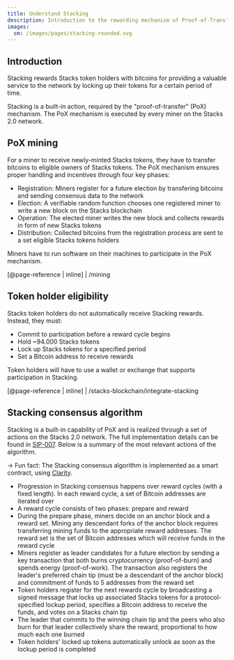 ```yaml
---
title: Understand Stacking
description: Introduction to the rewarding mechanism of Proof-of-Transfer
images:
  sm: /images/pages/stacking-rounded.svg
---
```


## Introduction

Stacking rewards Stacks token holders with bitcoins for providing a valuable service to the network by locking up their tokens for a certain period of time.

Stacking is a built-in action, required by the "proof-of-transfer" (PoX) mechanism. The PoX mechanism is executed by every miner on the Stacks 2.0 network.

## PoX mining

For a miner to receive newly-minted Stacks tokens, they have to transfer bitcoins to eligible owners of Stacks tokens. The PoX mechanism ensures proper handling and incentives through four key phases:

- Registration: Miners register for a future election by transfering bitcoins and sending consensus data to the network
- Election: A verifiable random function chooses one registered miner to write a new block on the Stacks blockchain
- Operation: The elected miner writes the new block and collects rewards in form of new Stacks tokens
- Distribution: Collected bitcoins from the registration process are sent to a set eligible Stacks tokens holders

Miners have to run software on their machines to participate in the PoX mechanism.

[@page-reference | inline]
| /mining

## Token holder eligibility

Stacks token holders do not automatically receive Stacking rewards. Instead, they must:

- Commit to participation before a reward cycle begins
- Hold ~94.000 Stacks tokens
- Lock up Stacks tokens for a specified period
- Set a Bitcoin address to receive rewards

Token holders will have to use a wallet or exchange that supports participation in Stacking.

[@page-reference | inline]
| /stacks-blockchain/integrate-stacking

## Stacking consensus algorithm

Stacking is a built-in capability of PoX and is realized through a set of actions on the Stacks 2.0 network. The full implementation details can be found in [SIP-007](https://github.com/blockstack/stacks-blockchain/blob/develop/sip/sip-007-stacking-consensus.md). Below is a summary of the most relevant actions of the algorithm.

-> Fun fact: The Stacking consensus algorithm is implemented as a smart contract, using [Clarity](/smart-contracts/overview).

- Progression in Stacking consensus happens over reward cycles (with a fixed length). In each reward cycle, a set of Bitcoin addresses are iterated over
- A reward cycle consists of two phases: prepare and reward
- During the prepare phase, miners decide on an anchor block and a reward set. Mining any descendant forks of the anchor block requires transferring mining funds to the appropriate reward addresses. The reward set is the set of Bitcoin addresses which will receive funds in the reward cycle
- Miners register as leader candidates for a future election by sending a key transaction that both burns cryptocurrency (proof-of-burn) and spends energy (proof-of-work). The transaction also registers the leader's preferred chain tip (must be a descendant of the anchor block) and commitment of funds to 5 addresses from the reward set
- Token holders register for the next rewards cycle by broadcasting a signed message that locks up associated Stacks tokens for a protocol-specified lockup period, specifies a Bitcoin address to receive the funds, and votes on a Stacks chain tip
- The leader that commits to the winning chain tip and the peers who also burn for that leader collectively share the reward, proportional to how much each one burned
- Token holders' locked up tokens automatically unlock as soon as the lockup period is completed
